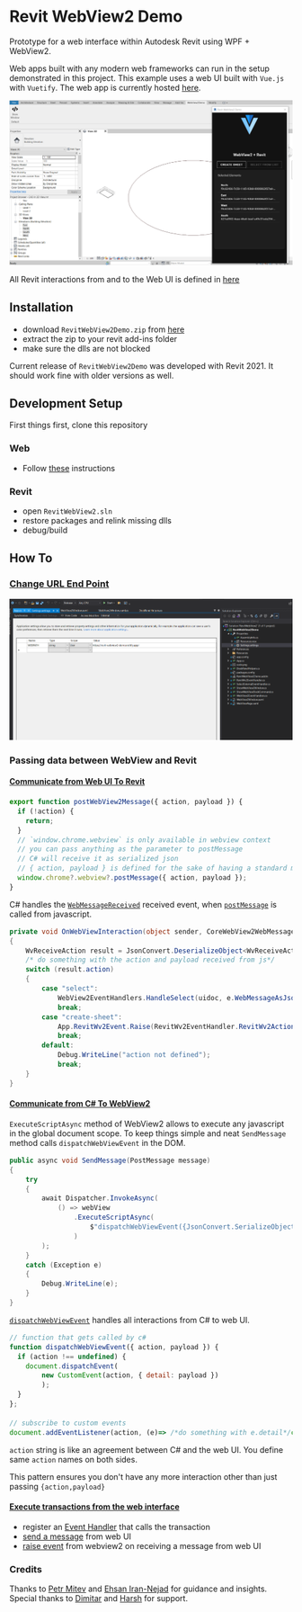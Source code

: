 # Revit WebView2 Demo

Prototype for a web interface within Autodesk Revit using WPF + WebView2.

Web apps built with any modern web frameworks can run in the setup demonstrated in this project.
This example uses a web UI built with `Vue.js` with `Vuetify`. The web app is currently hosted [here](https://revit-webview2-demo.netlify.app/).

![screenshot](screenshots/screenshot-1.png)

All Revit interactions from and to the Web UI is defined in [here](web/src/utils/webview2.js)


## Installation

- download `RevitWebView2Demo.zip` from [here](https://github.com/zahmadsaleem/revit-webview2-demo/releases/download/v1.0.0/RevitWebView2Demo.zip) 
- extract the zip to your revit add-ins folder
- make sure the dlls are not blocked

Current release of `RevitWebView2Demo` was developed with Revit 2021. It should work fine with older versions as well.

## Development Setup

First things first, clone this repository

### Web

- Follow [these](web/README.md) instructions

### Revit
- open `RevitWebView2.sln`
- restore packages and relink missing dlls
- debug/build
## How To

### <u>Change URL End Point</u>

![Change URL](screenshots/change-url.png)

### Passing data between WebView and Revit

#### <u>Communicate from Web UI To Revit</u>

```js
export function postWebView2Message({ action, payload }) {
  if (!action) {
    return;
  }
  // `window.chrome.webview` is only available in webview context
  // you can pass anything as the parameter to postMessage
  // C# will receive it as serialized json
  // { action, payload } is defined for the sake of having a standard message schema
  window.chrome?.webview?.postMessage({ action, payload });
}
```

C# handles the [`WebMessageReceived`](https://github.com/zahmadsaleem/revit-webview2-demo/blob/cd9b8d5ce690964bfa1db953666c5482ce9ee7c1/RevitWebView2Demo/WebViewPage.xaml.cs#L53) received event, when [`postMessage`](https://github.com/zahmadsaleem/revit-webview2-demo/blob/cd9b8d5ce690964bfa1db953666c5482ce9ee7c1/web/src/utils/webview2.js#L45) is called from javascript.

```c#
private void OnWebViewInteraction(object sender, CoreWebView2WebMessageReceivedEventArgs e)
{
    WvReceiveAction result = JsonConvert.DeserializeObject<WvReceiveAction>(e.WebMessageAsJson);
    /* do something with the action and payload received from js*/
    switch (result.action)
    {
        case "select":
            WebView2EventHandlers.HandleSelect(uidoc, e.WebMessageAsJson);
            break;
        case "create-sheet":
            App.RevitWv2Event.Raise(RevitWv2EventHandler.RevitWv2ActionsEnum.CreateSheet);
            break;
        default:
            Debug.WriteLine("action not defined");
            break;
    }
}
```

#### <u>Communicate from C# To WebView2</u>

`ExecuteScriptAsync` method of WebView2 allows to execute any javascript in the global document scope. To keep things simple and neat `SendMessage` method calls `dispatchWebViewEvent` in the DOM.

```c#
public async void SendMessage(PostMessage message)
{
    try
    {
        await Dispatcher.InvokeAsync(
            () => webView
                .ExecuteScriptAsync(
                    $"dispatchWebViewEvent({JsonConvert.SerializeObject(message)})"
                )
        );
    }
    catch (Exception e)
    {
        Debug.WriteLine(e);
    }
}
```

[`dispatchWebViewEvent`](https://github.com/zahmadsaleem/revit-webview2-demo/blob/f0288dff35bd31fb5750e8f2c87e236f40448a16/web/src/utils/webview2.js#L12) handles all interactions from C# to web UI. 

```js
// function that gets called by c#
function dispatchWebViewEvent({ action, payload }) {
  if (action !== undefined) {
    document.dispatchEvent(
        new CustomEvent(action, { detail: payload })
        );
  }
};

// subscribe to custom events 
document.addEventListener(action, (e)=> /*do something with e.detail*/console.log(`event triggered, payload : ${e.detail}`))

```
`action` string is like an agreement between C# and the web UI.
You define same `action` names on both sides. 

This pattern ensures you don't have any more interaction other than just passing `{action,payload}`

#### <u>Execute transactions from the web interface</u>

- register an [Event Handler](RevitWebView2Demo/RevitWv2EventHandler.cs) that calls the transaction
- [send a message](https://github.com/zahmadsaleem/revit-webview2-demo/blob/f0288dff35bd31fb5750e8f2c87e236f40448a16/web/src/components/RevitDemo.vue#L59) from web UI
- [raise event](https://github.com/zahmadsaleem/revit-webview2-demo/blob/f0288dff35bd31fb5750e8f2c87e236f40448a16/RevitWebView2Demo/WebViewPage.xaml.cs#L77) from webview2 on receiving a message from web UI

### Credits

Thanks to [Petr Mitev](https://www.linkedin.com/in/petr-mitev) and [Ehsan Iran-Nejad](https://www.linkedin.com/in/eirannejad/) for guidance and insights.
Special thanks to [Dimitar](https://bg.linkedin.com/in/dimitar-venkov-835a6112) and [Harsh](https://no.linkedin.com/in/harsh-kedia-31a31a70) for support.

